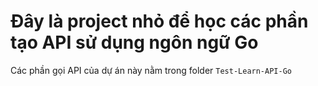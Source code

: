 # Đây là project nhỏ để học các phần tạo API sử dụng ngôn ngữ Go

Các phần gọi API của dự án này nằm trong folder `Test-Learn-API-Go`
